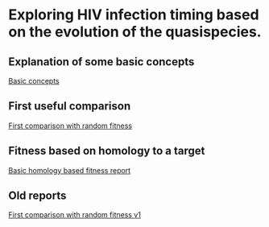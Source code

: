 # Exploring HIV infection timing based on the evolution of the quasispecies.

## Explanation of some basic concepts

[Basic concepts](https://htmlpreview.github.io/?https://github.com/philliplab/quasispecies_sim_reports/blob/master/published/basic_concepts_v1/basic_concepts.html)

## First useful comparison

[First comparison with random fitness](https://htmlpreview.github.io/?https://github.com/philliplab/quasispecies_sim_reports/blob/master/published/first_useful_comparison_v2/first_useful_comparison.html)

## Fitness based on homology to a target

[Basic homology based fitness report](https://htmlpreview.github.io/?https://github.com/philliplab/quasispecies_sim_reports/blob/master/published/basic_homolo_based_fitness_v1/basic-homology-based-fitness.html)

## Old reports

[First comparison with random fitness v1](https://htmlpreview.github.io/?https://github.com/philliplab/quasispecies_sim_reports/blob/master/published/first_useful_comparison_v1/first-useful-comparison.html)
